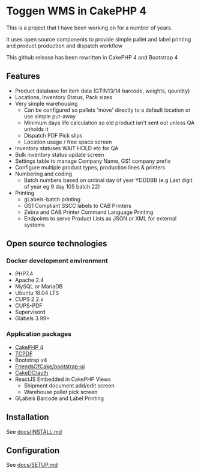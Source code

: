 # Toggen WMS in CakePHP 4

This is a project that I have been working on for a number of years.

It uses open source components to provide simple pallet and label printing and product production and dispatch workflow

This github release has been rewritten in CakePHP 4 and Bootstrap 4

## Features

- Product database for item data (GTIN13/14 barcode, weights, qauntity)
- Locations, Inventory Status, Pack sizes
- Very simple warehousing
  - Can be configured so pallets 'move' directly to a default location or use simple put-away
  - Minimum days life calculation so old product isn't sent out unless QA unholds it
  - Dispatch PDF Pick slips
  - Location usage / free space screen
- Inventory statuses WAIT HOLD etc for QA
- Bulk inventory status update screen
- Settings table to manage Company Name, GS1 company prefix
- Configure multiple product types, production lines & printers
- Numbering and coding
  - Batch numbers based on ordinal day of year YDDDBB (e.g Last digit of year eg 9 day 105 batch 22)
- Printing
  - gLabels-batch printing
  - GS1 Compliant SSCC labels to CAB Printers
  - Zebra and CAB Printer Command Language Printing
  - Endpoints to serve Product Lists as JSON or XML for external systems

## Open source technologies

### Docker development environment

- PHP7.4
- Apache 2.4
- MySQL or MariaDB
- Ubuntu 18.04 LTS
- CUPS 2.2.x
- CUPS-PDF
- Supervisord
- Glabels 3.99+

### Application packages

- [CakePHP 4](https://cakephp.org/)
- [TCPDF](https://tcpdf.org/)
- Bootstrap v4
- [FriendsOfCake/bootstrap-ui](https://github.com/FriendsOfCake/bootstrap-ui/tree/cake-4-bs-4)
- [CakeDC/auth](https://github.com/CakeDC/auth)
- ReactJS Embedded in CakePHP Views
  - Shipment document add/edit screen
  - Warehouse pallet pick screen
- GLabels Barcode and Label Printing

## Installation

See [docs/INSTALL.md](docs/INSTALL.md)

## Configuration

See [docs/SETUP.md](docs/SETUP.md)
